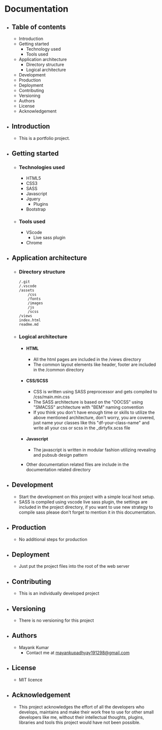 # Documentation

-   ## Table of contents

    -   Introduction
    -   Getting started
        -   Technology used
        -   Tools used
    -   Application architecture
        -   Directory structure
        -   Logical architecture
    -   Development
    -   Production
    -   Deployment
    -   Contributing
    -   Versioning
    -   Authors
    -   License
    -   Acknowledgement

-   ## Introduction

    -   This is a portfolio project.

-   ## Getting started

    -   ### Technologies used

        -   HTML5
        -   CSS3
        -   SASS
        -   Javascript
        -   Jquery
            -   Plugins
        -   Bootstrap

    -   ### Tools used

        -   VScode
            -   Live sass plugin
        -   Chrome

-   ## Application architecture

    -   ### Directory structure

            /.git
            /.vscode
            /assets
                /css
                /fonts
                /images
                /js
                /scss
            /views
            index.html
            readme.md

    -   ### Logical architecture

        -   #### HTML

            -   All the html pages are included in the /views directory
            -   The common layout elements like header, footer are included in the /common directory

        -   #### CSS/SCSS

            -   CSS is written using SASS preprocessor and gets compiled to /css/main.min.css
            -   The SASS architecture is based on the "OOCSS" using "SMACSS" architecture with "BEM" naming convention
            -   If you think you don't have enough time or skills to utilize the above mentioned architecture, don't worry, you are covered, just name your classes like this "df-your-class-name" and write all your css or scss in the \_dirtyfix.scss file

        -   #### Javascript

            -   The javascript is written in modular fashion utilizing revealing and pubsub design pattern

        -   Other documentation related files are include in the documentation related directory

-   ## Development

    -   Start the development on this project with a simple local host setup.
    -   SASS is compiled using vscode live sass plugin, the settings are included in the project directory, if you want to use new strategy to compile sass please don't forget to mention it in this documentation.

-   ## Production
    -   No additional steps for production
-   ## Deployment
    -   Just put the project files into the root of the web server
-   ## Contributing
    -   This is an individually developed project
-   ## Versioning
    -   There is no versioning for this project
-   ## Authors
    -   Mayank Kumar
        -   Contact me at mayankupadhyay191298@gmail.com
-   ## License
    -   MIT licence
-   ## Acknowledgement
    -   This project acknowledges the effort of all the developers who develops, maintains and make their work free to use for other small developers like me, without their intellectual thoughts, plugins, libraries and tools this project would have not been possible.
